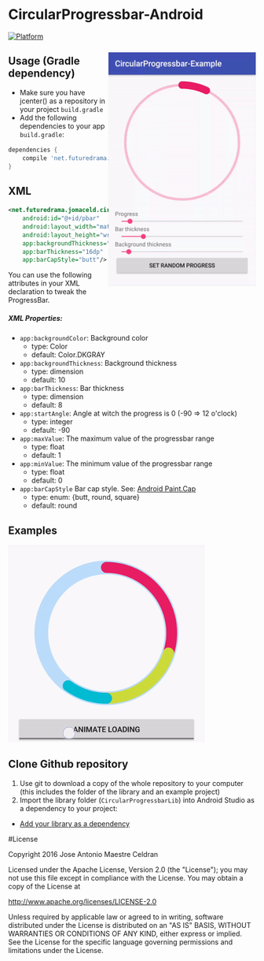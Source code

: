 # CircularProgressbar-Android

[![Platform](https://img.shields.io/badge/platform-android-green.svg)](http://developer.android.com/index.html)

<img src="/Screens/preview.gif" width="300" vspace="10" alt="preview" align="right"  />

Usage (Gradle dependency)
-----
  - Make sure you have jcenter() as a repository in your project  `build.gradle`
  - Add the following dependencies to your app `build.gradle`:
 
```gradle
dependencies {
	compile 'net.futuredrama.jomaceld:circular-progressbar:0.2'
}
```

XML
-----

```xml
<net.futuredrama.jomaceld.circularpblib.CircularProgressBarView
    android:id="@+id/pbar"    
    android:layout_width="match_parent"    
    android:layout_height="wrap_content"       
    app:backgroundThickness="20dp"    
    app:barThickness="16dp"    
    app:barCapStyle="butt"/>
```

You can use the following attributes in your XML declaration to tweak the ProgressBar.

##### XML Properties:

* `app:backgroundColor`: Background color
	* type: Color 
	* default: Color.DKGRAY
* `app:backgroundThickness`: Background thickness
	* type: dimension 
	* default: 10
* `app:barThickness`: Bar thickness 
	* type: dimension 
	* default: 8
* `app:startAngle`: Angle at witch the progress is 0 (-90 => 12 o'clock) 
	* type: integer 
	* default: -90
* `app:maxValue`: The maximum value of the progressbar range
	* type: float 
	* default: 1
* `app:minValue`: The minimum value of the progressbar range 
	* type: float 
	* default: 0
* `app:barCapStyle`  Bar cap style. See: [Android Paint.Cap](https://developer.android.com/reference/android/graphics/Paint.Cap.html) 
	* type: enum: {butt, round, square} 
	* default: round

Examples
-----
<img src="/Screens/loading_animation.gif" alt="loading animation" title="screenshot1" width="400" height="400"  />


Clone Github repository
-----
  1. Use git to download a copy of the whole repository to your computer (this includes the folder of the library and an example project)
  2. Import the library folder (`CircularProgressbarLib`) into Android Studio as a dependency to your project: 
   - [Add your library as a dependency](https://developer.android.com/studio/projects/android-library.html#AddDependency)
   
#License

Copyright 2016 Jose Antonio Maestre Celdran

Licensed under the Apache License, Version 2.0 (the "License");
you may not use this file except in compliance with the License.
You may obtain a copy of the License at

http://www.apache.org/licenses/LICENSE-2.0

Unless required by applicable law or agreed to in writing, software
distributed under the License is distributed on an "AS IS" BASIS,
WITHOUT WARRANTIES OR CONDITIONS OF ANY KIND, either express or implied.
See the License for the specific language governing permissions and
limitations under the License.
